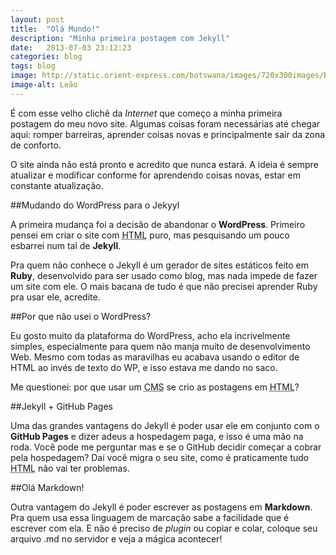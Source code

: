 ```yaml
---
layout: post
title:  "Olá Mundo!"
description: "Minha primeira postagem com Jekyll"
date:   2013-07-03 23:12:23
categories: blog
tags: blog
image: http://static.orient-express.com/botswana/images/720x300images/botswana_720x300_lion04.jpg
image-alt: Leão
---
```


É com esse velho clichê da *Internet* que começo a minha primeira postagem do meu novo site. Algumas coisas foram necessárias até chegar aqui: romper barreiras, aprender coisas novas e principalmente sair da zona de conforto.

O site ainda não está pronto e acredito que nunca estará. A ideia é sempre atualizar e modificar conforme for aprendendo coisas novas, estar em constante atualização.

##Mudando do WordPress para o Jekyyl

A primeira mudança foi a decisão de abandonar o **WordPress**. Primeiro pensei em criar o site com <abbr title="HyperText Markup Language">HTML</abbr> puro, mas pesquisando um pouco esbarrei num tal de **Jekyll**.

Pra quem não conhece o Jekyll é um gerador de sites estáticos feito em **Ruby**, desenvolvido para ser usado como blog, mas nada impede de fazer um site com ele. O mais bacana de tudo é que não precisei aprender Ruby pra usar ele, acredite.

##Por que não usei o WordPress?

Eu gosto muito da plataforma do WordPress, acho ela incrivelmente simples, especialmente para quem não manja muito de desenvolvimento Web. Mesmo com todas as maravilhas eu acabava usando o editor de HTML ao invés de texto do WP, e isso estava me dando no saco.

Me questionei: por que usar um <abbr title="Sistema de Gerenciamento de Conteúdo">CMS</abbr> se crio as postagens em <abbr title="HyperText Markup Language">HTML</abbr>?

##Jekyll + GitHub Pages

Uma das grandes vantagens do Jekyll é poder usar ele em conjunto com o **GitHub Pages** e dizer adeus a hospedagem paga, e isso é uma mão na roda. Você pode me perguntar mas e se o GitHub decidir começar a cobrar pela hospedagem? Daí você migra o seu site, como é praticamente tudo <abbr title="HyperText Markup Language">HTML</abbr> não vai ter problemas.

##Olá Markdown!

Outra vantagem do Jekyll é poder escrever as postagens em **Markdown**. Pra quem usa essa linguagem de marcação sabe a facilidade que é escrever com ela. E não é preciso de *plugin* ou copiar e colar, coloque seu arquivo .md no servidor e veja a mágica acontecer!

